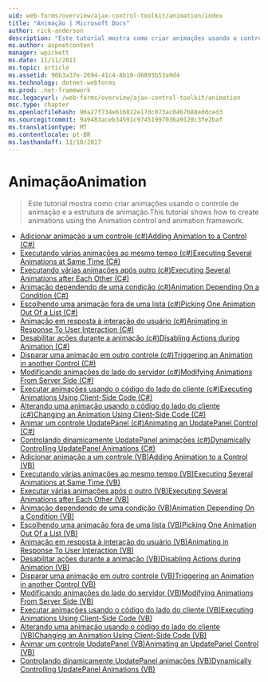 ```yaml
---
uid: web-forms/overview/ajax-control-toolkit/animation/index
title: "Animação | Microsoft Docs"
author: rick-anderson
description: "Este tutorial mostra como criar animações usando o controle de animação e a estrutura de animação."
ms.author: aspnetcontent
manager: wpickett
ms.date: 11/11/2011
ms.topic: article
ms.assetid: 90b3a37e-2694-41c4-8b10-d6893b53a9d4
ms.technology: dotnet-webforms
ms.prod: .net-framework
msc.legacyurl: /web-forms/overview/ajax-control-toolkit/animation
msc.type: chapter
ms.openlocfilehash: 96a27f734e616022e17dc073ac0467b88eddced3
ms.sourcegitcommit: 9a9483aceb34591c97451997036a9120c3fe2baf
ms.translationtype: MT
ms.contentlocale: pt-BR
ms.lasthandoff: 11/10/2017
---
```

<a name="animation"></a><span data-ttu-id="f58c5-103">Animação</span><span class="sxs-lookup"><span data-stu-id="f58c5-103">Animation</span></span>
====================
> <span data-ttu-id="f58c5-104">Este tutorial mostra como criar animações usando o controle de animação e a estrutura de animação.</span><span class="sxs-lookup"><span data-stu-id="f58c5-104">This tutorial shows how to create animations using the Animation control and animation framework.</span></span>


- [<span data-ttu-id="f58c5-105">Adicionar animação a um controle (c#)</span><span class="sxs-lookup"><span data-stu-id="f58c5-105">Adding Animation to a Control (C#)</span></span>](adding-animation-to-a-control-cs.md)
- [<span data-ttu-id="f58c5-106">Executando várias animações ao mesmo tempo (c#)</span><span class="sxs-lookup"><span data-stu-id="f58c5-106">Executing Several Animations at Same Time (C#)</span></span>](executing-several-animations-at-the-same-time-cs.md)
- [<span data-ttu-id="f58c5-107">Executando várias animações após outro (c#)</span><span class="sxs-lookup"><span data-stu-id="f58c5-107">Executing Several Animations after Each Other (C#)</span></span>](executing-several-animations-after-each-other-cs.md)
- [<span data-ttu-id="f58c5-108">Animação dependendo de uma condição (c#)</span><span class="sxs-lookup"><span data-stu-id="f58c5-108">Animation Depending On a Condition (C#)</span></span>](animation-depending-on-a-condition-cs.md)
- [<span data-ttu-id="f58c5-109">Escolhendo uma animação fora de uma lista (c#)</span><span class="sxs-lookup"><span data-stu-id="f58c5-109">Picking One Animation Out Of a List (C#)</span></span>](picking-one-animation-out-of-a-list-cs.md)
- [<span data-ttu-id="f58c5-110">Animação em resposta à interação do usuário (c#)</span><span class="sxs-lookup"><span data-stu-id="f58c5-110">Animating in Response To User Interaction (C#)</span></span>](animating-in-response-to-user-interaction-cs.md)
- [<span data-ttu-id="f58c5-111">Desabilitar ações durante a animação (c#)</span><span class="sxs-lookup"><span data-stu-id="f58c5-111">Disabling Actions during Animation (C#)</span></span>](disabling-actions-during-animation-cs.md)
- [<span data-ttu-id="f58c5-112">Disparar uma animação em outro controle (c#)</span><span class="sxs-lookup"><span data-stu-id="f58c5-112">Triggering an Animation in another Control (C#)</span></span>](triggering-an-animation-in-another-control-cs.md)
- [<span data-ttu-id="f58c5-113">Modificando animações do lado do servidor (c#)</span><span class="sxs-lookup"><span data-stu-id="f58c5-113">Modifying Animations From Server Side (C#)</span></span>](modifying-animations-from-the-server-side-cs.md)
- [<span data-ttu-id="f58c5-114">Executar animações usando o código do lado do cliente (c#)</span><span class="sxs-lookup"><span data-stu-id="f58c5-114">Executing Animations Using Client-Side Code (C#)</span></span>](executing-animations-using-client-side-code-cs.md)
- [<span data-ttu-id="f58c5-115">Alterando uma animação usando o código do lado do cliente (c#)</span><span class="sxs-lookup"><span data-stu-id="f58c5-115">Changing an Animation Using Client-Side Code (C#)</span></span>](changing-an-animation-using-client-side-code-cs.md)
- [<span data-ttu-id="f58c5-116">Animar um controle UpdatePanel (c#)</span><span class="sxs-lookup"><span data-stu-id="f58c5-116">Animating an UpdatePanel Control (C#)</span></span>](animating-an-updatepanel-control-cs.md)
- [<span data-ttu-id="f58c5-117">Controlando dinamicamente UpdatePanel animações (c#)</span><span class="sxs-lookup"><span data-stu-id="f58c5-117">Dynamically Controlling UpdatePanel Animations (C#)</span></span>](dynamically-controlling-updatepanel-animations-cs.md)
- [<span data-ttu-id="f58c5-118">Adicionar animação a um controle (VB)</span><span class="sxs-lookup"><span data-stu-id="f58c5-118">Adding Animation to a Control (VB)</span></span>](adding-animation-to-a-control-vb.md)
- [<span data-ttu-id="f58c5-119">Executando várias animações ao mesmo tempo (VB)</span><span class="sxs-lookup"><span data-stu-id="f58c5-119">Executing Several Animations at Same Time (VB)</span></span>](executing-several-animations-at-the-same-time-vb.md)
- [<span data-ttu-id="f58c5-120">Executar várias animações após o outro (VB)</span><span class="sxs-lookup"><span data-stu-id="f58c5-120">Executing Several Animations after Each Other (VB)</span></span>](executing-several-animations-after-each-other-vb.md)
- [<span data-ttu-id="f58c5-121">Animação dependendo de uma condição (VB)</span><span class="sxs-lookup"><span data-stu-id="f58c5-121">Animation Depending On a Condition (VB)</span></span>](animation-depending-on-a-condition-vb.md)
- [<span data-ttu-id="f58c5-122">Escolhendo uma animação fora de uma lista (VB)</span><span class="sxs-lookup"><span data-stu-id="f58c5-122">Picking One Animation Out Of a List (VB)</span></span>](picking-one-animation-out-of-a-list-vb.md)
- [<span data-ttu-id="f58c5-123">Animação em resposta à interação do usuário (VB)</span><span class="sxs-lookup"><span data-stu-id="f58c5-123">Animating in Response To User Interaction (VB)</span></span>](animating-in-response-to-user-interaction-vb.md)
- [<span data-ttu-id="f58c5-124">Desabilitar ações durante a animação (VB)</span><span class="sxs-lookup"><span data-stu-id="f58c5-124">Disabling Actions during Animation (VB)</span></span>](disabling-actions-during-animation-vb.md)
- [<span data-ttu-id="f58c5-125">Disparar uma animação em outro controle (VB)</span><span class="sxs-lookup"><span data-stu-id="f58c5-125">Triggering an Animation in another Control (VB)</span></span>](triggering-an-animation-in-another-control-vb.md)
- [<span data-ttu-id="f58c5-126">Modificando animações do lado do servidor (VB)</span><span class="sxs-lookup"><span data-stu-id="f58c5-126">Modifying Animations From Server Side (VB)</span></span>](modifying-animations-from-the-server-side-vb.md)
- [<span data-ttu-id="f58c5-127">Executar animações usando o código do lado do cliente (VB)</span><span class="sxs-lookup"><span data-stu-id="f58c5-127">Executing Animations Using Client-Side Code (VB)</span></span>](executing-animations-using-client-side-code-vb.md)
- [<span data-ttu-id="f58c5-128">Alterando uma animação usando o código do lado do cliente (VB)</span><span class="sxs-lookup"><span data-stu-id="f58c5-128">Changing an Animation Using Client-Side Code (VB)</span></span>](changing-an-animation-using-client-side-code-vb.md)
- [<span data-ttu-id="f58c5-129">Animar um controle UpdatePanel (VB)</span><span class="sxs-lookup"><span data-stu-id="f58c5-129">Animating an UpdatePanel Control (VB)</span></span>](animating-an-updatepanel-control-vb.md)
- [<span data-ttu-id="f58c5-130">Controlando dinamicamente UpdatePanel animações (VB)</span><span class="sxs-lookup"><span data-stu-id="f58c5-130">Dynamically Controlling UpdatePanel Animations (VB)</span></span>](dynamically-controlling-updatepanel-animations-vb.md)
